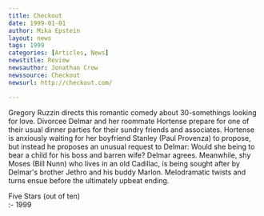 ```yaml
---
title: Checkout
date: 1999-01-01
author: Mika Epstein
layout: news
tags: 1999
categories: [Articles, News]
newstitle: Review  
newsauthor: Jonathan Crow  
newssource: Checkout  
newsurl: http://checkout.com/

---
```

Gregory Ruzzin directs this romantic comedy about 30-somethings looking for love. Divorcee Delmar and her roommate Hortense prepare for one of their usual dinner parties for their sundry friends and associates. Hortense is anxiously waiting for her boyfriend Stanley (Paul Provenza) to propose, but instead he proposes an unusual request to Delmar: Would she being to bear a child for his boss and barren wife? Delmar agrees. Meanwhile, shy Moses (Bill Nunn) who lives in an old Cadillac, is being sought after by Delmar's brother Jethro and his buddy Marlon. Melodramatic twists and turns ensue before the ultimately upbeat ending.

Five Stars (out of ten)  
:- 1999  
